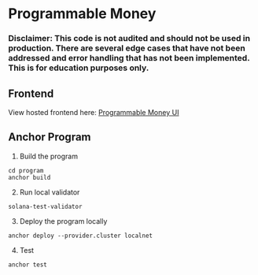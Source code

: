 # Programmable Money

### Disclaimer: This code is not audited and should not be used in production. There are several edge cases that have not been addressed and error handling that has not been implemented. This is for education purposes only.

## Frontend

View hosted frontend here: [Programmable Money UI](anchor-stablecoin.vercel.app)

## Anchor Program

1. Build the program

```shell
cd program
anchor build
```

2. Run local validator

```shell
solana-test-validator
```

3. Deploy the program locally

```shell
anchor deploy --provider.cluster localnet
```

4. Test

```shell
anchor test
```
